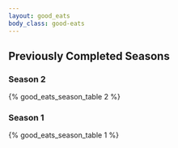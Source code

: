 ```yaml
---
layout: good_eats
body_class: good-eats
---
```


## Previously Completed Seasons

### Season 2

{% good_eats_season_table 2 %}

### Season 1

{% good_eats_season_table 1 %}

<script type="text/javascript">
  $(function() {
      $('.main table').tablesorter();
  });
</script>
